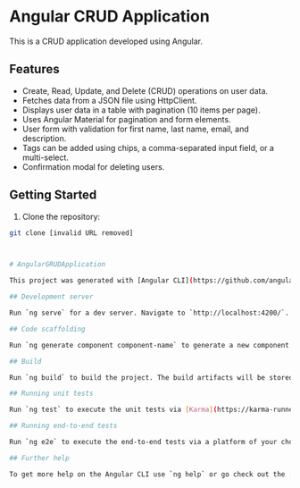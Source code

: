 # Angular CRUD Application

This is a CRUD application developed using Angular.

## Features

* Create, Read, Update, and Delete (CRUD) operations on user data.
* Fetches data from a JSON file using HttpClient.
* Displays user data in a table with pagination (10 items per page).
* Uses Angular Material for pagination and form elements.
* User form with validation for first name, last name, email, and description.
* Tags can be added using chips, a comma-separated input field, or a multi-select.
* Confirmation modal for deleting users.

## Getting Started

1. Clone the repository:

```bash
git clone [invalid URL removed]



# AngularGRUDApplication

This project was generated with [Angular CLI](https://github.com/angular/angular-cli) version 17.3.7.

## Development server

Run `ng serve` for a dev server. Navigate to `http://localhost:4200/`. The application will automatically reload if you change any of the source files.

## Code scaffolding

Run `ng generate component component-name` to generate a new component. You can also use `ng generate directive|pipe|service|class|guard|interface|enum|module`.

## Build

Run `ng build` to build the project. The build artifacts will be stored in the `dist/` directory.

## Running unit tests

Run `ng test` to execute the unit tests via [Karma](https://karma-runner.github.io).

## Running end-to-end tests

Run `ng e2e` to execute the end-to-end tests via a platform of your choice. To use this command, you need to first add a package that implements end-to-end testing capabilities.

## Further help

To get more help on the Angular CLI use `ng help` or go check out the [Angular CLI Overview and Command Reference](https://angular.io/cli) page.
